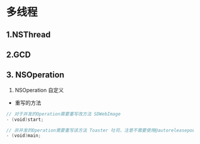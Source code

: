 # 多线程
## 1.NSThread
## 2.GCD
## 3. NSOperation
1. NSOperation 自定义	

* 重写的方法

```swift
// 对于并发的Operation需要重写改方法 SDWebImage
- (void)start;

// 非并发的Operation需要重写该方法 Toaster 吐司，注意不需要使用@autoreleasepool
- (void)main;
```
